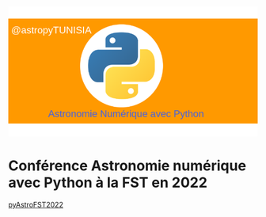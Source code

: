 <!--
author: (c) riadh BEN NESSIB
email: riadhbennessib@gmail.com
version: 0.1.0
language: fr
logo: https://raw.githubusercontent.com/pyTUNISIA/home/master/images/stellarium.jpg
comment: conf003: Astronomie Numérique avec Python.
mode: Textbook
-->


![Image astroTUNISIA.png](https://raw.githubusercontent.com/pyTUNISIA/home/master/images/astropy/astropyTUNISIA.png)


# Conférence Astronomie numérique avec Python à la FST en 2022


[pyAstroFST2022](https://liascript.github.io/course/?https://raw.githubusercontent.com/pyTUNISIA/home/master/conférences/pyAstroFST2022.md#1)
